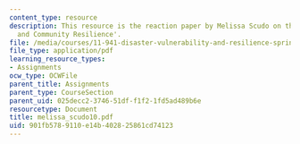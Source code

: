 ```yaml
---
content_type: resource
description: This resource is the reaction paper by Melissa Scudo on the topic 'Governance
  and Community Resilience'.
file: /media/courses/11-941-disaster-vulnerability-and-resilience-spring-2005/901fb5789110e14b402825861cd74123_melissa_scudo10.pdf
file_type: application/pdf
learning_resource_types:
- Assignments
ocw_type: OCWFile
parent_title: Assignments
parent_type: CourseSection
parent_uid: 025decc2-3746-51df-f1f2-1fd5ad489b6e
resourcetype: Document
title: melissa_scudo10.pdf
uid: 901fb578-9110-e14b-4028-25861cd74123
---
```

